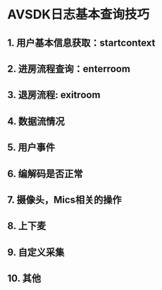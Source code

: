 # AVSDK日志基本查询技巧
## 1. 用户基本信息获取：startcontext
## 2. 进房流程查询：enterroom
## 3. 退房流程: exitroom
## 4. 数据流情况
## 5. 用户事件
## 6. 编解码是否正常
## 7. 摄像头，Mics相关的操作
## 8. 上下麦
## 9. 自定义采集
## 10. 其他

